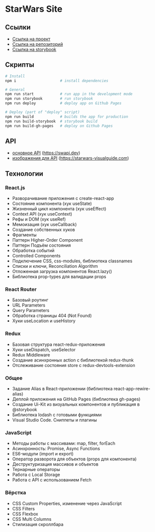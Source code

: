 # StarWars Site

## Ссылки

- [Ссылка на проект](https://andreytorkhov.github.io/starwars-site/)
- [Ссылка на репозиторий](https://github.com/AndreyTorkhov/starwars-site/)
- [Ссылка на storybook](https://andreytorkhov.github.io/starwars-site/storybook/)

## Скрипты

```bash
# Install
npm i                    # install dependencies

# General
npm run start            # run app in the development mode
npm run storybook        # run storybook
npm run deploy           # deploy app on Github Pages

# Deploy (part of "deploy" script)
npm run build            # builds the app for production
npm run build-storybook  # storybook build
npm run build-gh-pages   # deploy on Github Pages
```

## API

- [основное API](https://swapi.dev) (https://swapi.dev)
- [изображения для API](https://starwars-visualguide.com) (https://starwars-visualguide.com)

## Технологии

### React.js

- Разворачивание приложения с create-react-app
- Состояние компонента (хук useState)
- Жизненный цикл компонента (хук useEffect)
- Context API (хук useContext)
- Рефы и DOM (хук useRef)
- Мемоизация (хук useCallback)
- Создание собственных хуков
- Фрагменты
- Паттерн Higher-Order Component
- Паттерн Подъём состояния
- Обработка событий
- Controlled Components
- Подключение CSS, css-modules, библиотека classnames
- Списки и ключи, Reconciliation Algorithm
- Отложенная загрузка компонентов React.lazy()
- Библиотека prop-types для валидации props

### React Router

- Базовый роутинг
- URL Parameters
- Query Parameters
- Обработка страницы 404 (Not Found)
- Хуки useLocation и useHistory

### Redux

- Базовая структура react-redux-приложения
- Хуки useDispatch, useSelector
- Redux Middleware
- Создание асинхронных action с библиотекой redux-thunk
- Отслеживание состояния store с redux-devtools-extension

### Общее

- Задание Alias в React-приложении (библиотека react-app-rewire-alias)
- Деплой приложения на GitHub Pages (библиотека gh-pages)
- Создание Ui-Kit из визуальных компонентов и публикация в @storybook
- Библиотека lodash с готовыми функциями
- Visual Studio Code. Сниппеты и плагины

### JavaScript

- Методы работы с массивами: map, filter, forEach
- Асинхронность: Promise, Async Functions
- ES6-модули (import и export)
- Оператор разворота для объектов (props для компонента)
- Деструктуризация массивов и объектов
- Тернарные операторы
- Работа с Local Storage
- Работа с API с использованием Fetch

### Вёрстка

- CSS Custom Properties, изменение через JavaScript
- CSS Filters
- CSS Flexbox
- CSS Multi Columns
- Стилизация скроллбара
